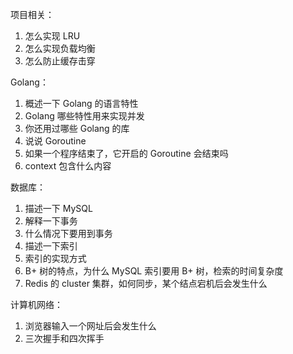 项目相关：
1. 怎么实现 LRU
2. 怎么实现负载均衡
3. 怎么防止缓存击穿

Golang：
1. 概述一下 Golang 的语言特性
2. Golang 哪些特性用来实现并发
3. 你还用过哪些 Golang 的库
4. 说说 Goroutine
5. 如果一个程序结束了，它开启的 Goroutine 会结束吗
6. context 包含什么内容

数据库：
1. 描述一下 MySQL
2. 解释一下事务
3. 什么情况下要用到事务
4. 描述一下索引
5. 索引的实现方式
6. B+ 树的特点，为什么 MySQL 索引要用 B+ 树，检索的时间复杂度
7. Redis 的 cluster 集群，如何同步，某个结点宕机后会发生什么

计算机网络：
1. 浏览器输入一个网址后会发生什么
2. 三次握手和四次挥手